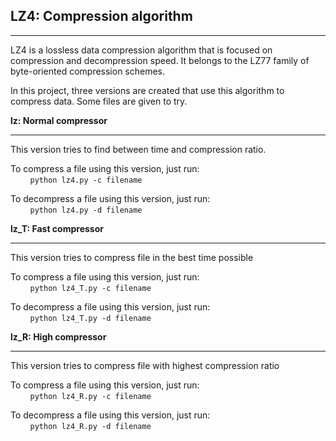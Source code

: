 ## **LZ4: Compression algorithm**

---

LZ4 is a lossless data compression algorithm that is focused on compression and decompression speed. 
It belongs to the LZ77 family of byte-oriented compression schemes.

In this project, three versions are created that use this algorithm to compress data.
Some files are given to try.

**lz: Normal compressor**

---

This version tries to find between time and compression ratio. 

To compress a file using this version, just run:  
    &nbsp;&nbsp;&nbsp;&nbsp;&nbsp;&nbsp;&nbsp;&nbsp;`python lz4.py -c filename`

To decompress a file using this version, just run:  
    &nbsp;&nbsp;&nbsp;&nbsp;&nbsp;&nbsp;&nbsp;&nbsp;`python lz4.py -d filename`

**lz_T: Fast compressor**

---

This version tries to compress file in the best time possible

To compress a file using this version, just run:  
    &nbsp;&nbsp;&nbsp;&nbsp;&nbsp;&nbsp;&nbsp;&nbsp;`python lz4_T.py -c filename`

To decompress a file using this version, just run:  
    &nbsp;&nbsp;&nbsp;&nbsp;&nbsp;&nbsp;&nbsp;&nbsp;`python lz4_T.py -d filename`

**lz_R: High compressor**

---

This version tries to compress file with highest compression ratio

To compress a file using this version, just run:  
    &nbsp;&nbsp;&nbsp;&nbsp;&nbsp;&nbsp;&nbsp;&nbsp;`python lz4_R.py -c filename`

To decompress a file using this version, just run:  
    &nbsp;&nbsp;&nbsp;&nbsp;&nbsp;&nbsp;&nbsp;&nbsp;`python lz4_R.py -d filename`






